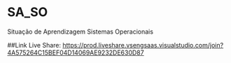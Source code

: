 # SA_SO

Situação de Aprendizagem Sistemas Operacionais

##Link Live Share:
https://prod.liveshare.vsengsaas.visualstudio.com/join?4A575264C15BEF04D14069AE9232DE630D87
